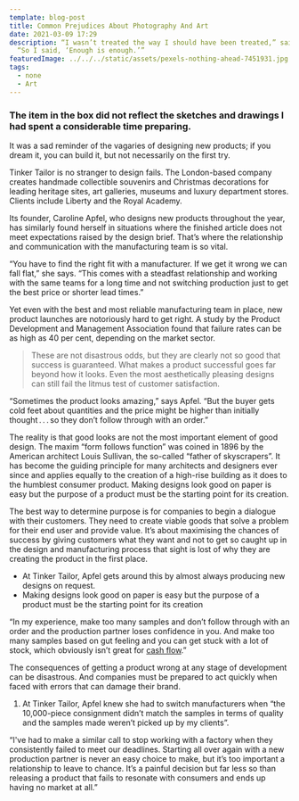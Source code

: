 ```yaml
---
template: blog-post
title: Common Prejudices About Photography And Art
date: 2021-03-09 17:29
description: “I wasn’t treated the way I should have been treated,” said Deyong.
  “So I said, ‘Enough is enough.’”
featuredImage: ../../../static/assets/pexels-nothing-ahead-7451931.jpg
tags:
  - none
  - Art
---
```


### The item in the box did not reflect the sketches and drawings I had spent a considerable time preparing.

It was a sad reminder of the vagaries of designing new products; if you dream it, you can build it, but not necessarily on the first try.

Tinker Tailor is no stranger to design fails. The London-based company creates handmade collectible souvenirs and Christmas decorations for leading heritage sites, art galleries, museums and luxury department stores. Clients include Liberty and the Royal Academy.

Its founder, Caroline Apfel, who designs new products throughout the year, has similarly found herself in situations where the finished article does not meet expectations raised by the design brief. That’s where the relationship and communication with the manufacturing team is so vital.

“You have to find the right fit with a manufacturer. If we get it wrong we can fall flat,” she says. “This comes with a steadfast relationship and working with the same teams for a long time and not switching production just to get the best price or shorter lead times.”

Yet even with the best and most reliable manufacturing team in place, new product launches are notoriously hard to get right. A study by the Product Development and Management Association found that failure rates can be as high as 40 per cent, depending on the market sector.

> These are not disastrous odds, but they are clearly not so good that success is guaranteed. What makes a product successful goes far beyond how it looks. Even the most aesthetically pleasing designs can still fail the litmus test of customer satisfaction.

“Sometimes the product looks amazing,” says Apfel. “But the buyer gets cold feet about quantities and the price might be higher than initially thought . . . so they don’t follow through with an order.”

The reality is that good looks are not the most important element of good design. The maxim “form follows function” was coined in 1896 by the American architect Louis Sullivan, the so-called “father of skyscrapers”. It has become the guiding principle for many architects and designers ever since and applies equally to the creation of a high-rise building as it does to the humblest consumer product. Making designs look good on paper is easy but the purpose of a product must be the starting point for its creation.

The best way to determine purpose is for companies to begin a dialogue with their customers. They need to create viable goods that solve a problem for their end user and provide value. It’s about maximising the chances of success by giving customers what they want and not to get so caught up in the design and manufacturing process that sight is lost of why they are creating the product in the first place.

- At Tinker Tailor, Apfel gets around this by almost always producing new designs on request.
- Making designs look good on paper is easy but the purpose of a product must be the starting point for its creation

“In my experience, make too many samples and don’t follow through with an order and the production partner loses confidence in you. And make too many samples based on gut feeling and you can get stuck with a lot of stock, which obviously isn’t great for [cash flow](/).”

The consequences of getting a product wrong at any stage of development can be disastrous. And companies must be prepared to act quickly when faced with errors that can damage their brand.

1. At Tinker Tailor, Apfel knew she had to switch manufacturers when “the 10,000-piece consignment didn’t match the samples in terms of quality and the samples made weren’t picked up by my clients”.

“I've had to make a similar call to stop working with a factory when they consistently failed to meet our deadlines. Starting all over again with a new production partner is never an easy choice to make, but it’s too important a relationship to leave to chance. It’s a painful decision but far less so than releasing a product that fails to resonate with consumers and ends up having no market at all.”
